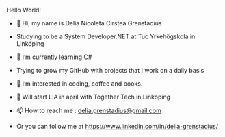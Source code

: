 Hello World!

- 👋 Hi, my name is Delia Nicoleta Cirstea Grenstadius
- Studying to be a System Developer.NET at Tuc Yrkehögskola in Linköping
- 🌱 I’m currently learning C#
- Trying to grow my GitHub with projects that I work on a daily basis
- 👀 I’m interested in coding, coffee and books.

- 💞️ Will start LIA in april with Together Tech in Linköping
- 📫 How to reach me : delia.grenstadius@gmail.com
- Or you can follow me at https://www.linkedin.com/in/delia-grenstadius/

<!---
deliacirstea/deliacirstea is a ✨ special ✨ repository because its `README.md` (this file) appears on your GitHub profile.
You can click the Preview link to take a look at your changes.
--->
